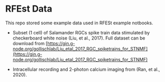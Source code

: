 # RFEst Data

This repo stored some example data used in RFESt example notbooks.

- Subset (1 cell) of Salamander RGCs spike train data stimulated by checkerboard white noise (Liu, et al., 2017). Full dataset can be download from [https://gin.g-node.org/gollischlab/Liu_etal_2017_RGC_spiketrains_for_STNMF](https://gin.g-node.org/gollischlab/Liu_etal_2017_RGC_spiketrains_for_STNMF)

- Intracellular recording and 2-photon calcium imaging from (Ran, et al., 2020). 